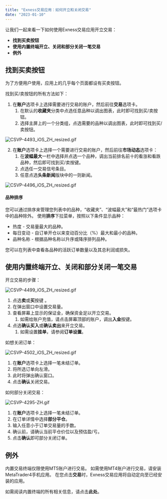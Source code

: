 ```yaml
---
title: "Exness交易应用：如何开立和关闭交易"
date: "2023-01-10"
---
```


让我们一起来看一下如何使用Exness交易应用开立交易：

- **找到买卖按钮**
- **使用内置终端开立、关闭和部分关闭一笔交易**
- **例外**

## 找到买卖按钮

为了方便用户使用，应用上的几乎每个页面都设有买卖按钮。

找到买/卖按钮的所有方法如下：

1. 在**账户**选项卡上选择需要进行交易的账户，然后前往**交易**选项卡。
    1. 在默认的**收藏夹**分类中点选任意品种以调出图表，此时即可找到买/卖按钮。
    2. 选择主屏上的一个分类组，点选需要的品种以调出图表，此时即可找到买/卖按钮。

![CSVP-4493_iOS_ZH_resized.gif](https://get.exness.help/hc/article_attachments/6532359870748)

2. 在**账户**选项卡上选择一个需要进行交易的账户，然后前往**市场动态**选项卡：
    1. 在**波幅最大**一栏中选择并点选一个品种，调出当前排名前十的看涨和看跌品种，然后即可找到买/卖按键。
    2. 点选任一交易信号条目。
    3. 任意点选**头条新闻**版块中的一则新闻。

![CSVP-4496_iOS_ZH_resized.gif](https://get.exness.help/hc/article_attachments/6532483607964)

#### **品种排序**

您可以通过排序来管理您列表中的品种，“收藏夹”、“波幅最大”和“最热门”选项卡中的品种除外。 使用**排序**下拉菜单，按照以下条件显示品种：

- 热度 - 交易量最大的品种。
- 每日变动 - 自订单开仓以来变动百分比（%）最大和最小的品种。
- 品种名称 - 根据品种名称以升序或降序排列品种。

您可以在列表中查看各品种的活跃订单数量以及其总利润或损失。

## 使用内置终端开立、关闭和部分关闭一笔交易

开立交易的步骤：

![CSVP-4499_iOS_ZH_resized.gif](https://get.exness.help/hc/article_attachments/6532676669980)

1. 点选**卖**或**买**按键 。
2. 在弹出窗口中设置交易量。
3. 查看屏幕上显示的保证金，确保资金足以开立交易。
    1. 如需给账户充值，请点击屏幕顶部的账户，调出**入金**按键。
4. 点选**确认买入**或**确认卖出**来开立交易。
    1. 如需设置**挂单**，请参阅**订单设置**。

如想关闭订单：

![CSVP-4502_iOS_ZH_resized.gif](https://get.exness.help/hc/article_attachments/6532570221852)

1. 在**账户**选项卡上选择一笔未结订单。
2. 将所选订单向左滑。
3. 此时将弹出确认窗口。
4. 点击**确认**关闭交易。

如何部分关闭交易：

![CSVP-4295-ZH.gif](https://get.exness.help/hc/article_attachments/6532574389532)

1. 在**账户**选项卡上选择一笔未结订单。
2. 在订单详情中选择**部分平仓**。
3. 输入任意小于订单交易量的手数。
4. 确认前，请确认当前平仓价位以及预估盈/亏。
5. 点击**确认**即可部分关闭订单。

## 例外

内置交易终端仅限使用MT5账户进行交易。 如需使用MT4账户进行交易，请安装MetaTrader4手机应用。 在您点击**交易**时，Exness交易应用将自动定向至已经安装的应用。

如需阅读内置终端的所有相关信息，请点击**此处**。
